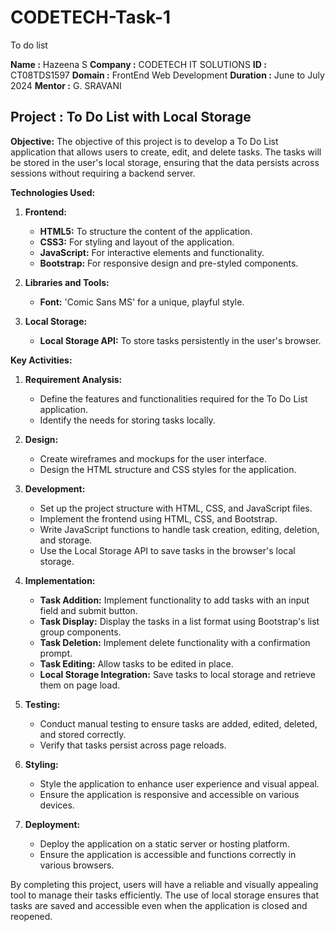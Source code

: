 # CODETECH-Task-1
To do list

**Name :** Hazeena S
**Company :** CODETECH  IT SOLUTIONS
**ID :** CT08TDS1597
**Domain :** FrontEnd  Web Development
**Duration :** June to July 2024
**Mentor :**  G. SRAVANI



## Project : To Do List with Local Storage

**Objective:**
The objective of this project is to develop a To Do List application that allows users to create, edit, and delete tasks. The tasks will be stored in the user's local storage, ensuring that the data persists across sessions without requiring a backend server.

**Technologies Used:**
1. **Frontend:**
   - **HTML5:** To structure the content of the application.
   - **CSS3:** For styling and layout of the application.
   - **JavaScript:** For interactive elements and functionality.
   - **Bootstrap:** For responsive design and pre-styled components.

2. **Libraries and Tools:**
   - **Font:** 'Comic Sans MS' for a unique, playful style.

3. **Local Storage:**
   - **Local Storage API:** To store tasks persistently in the user's browser.

**Key Activities:**
1. **Requirement Analysis:**
   - Define the features and functionalities required for the To Do List application.
   - Identify the needs for storing tasks locally.

2. **Design:**
   - Create wireframes and mockups for the user interface.
   - Design the HTML structure and CSS styles for the application.

3. **Development:**
   - Set up the project structure with HTML, CSS, and JavaScript files.
   - Implement the frontend using HTML, CSS, and Bootstrap.
   - Write JavaScript functions to handle task creation, editing, deletion, and storage.
   - Use the Local Storage API to save tasks in the browser's local storage.

4. **Implementation:**
   - **Task Addition:** Implement functionality to add tasks with an input field and submit button.
   - **Task Display:** Display the tasks in a list format using Bootstrap's list group components.
   - **Task Deletion:** Implement delete functionality with a confirmation prompt.
   - **Task Editing:** Allow tasks to be edited in place.
   - **Local Storage Integration:** Save tasks to local storage and retrieve them on page load.

5. **Testing:**
   - Conduct manual testing to ensure tasks are added, edited, deleted, and stored correctly.
   - Verify that tasks persist across page reloads.

6. **Styling:**
   - Style the application to enhance user experience and visual appeal.
   - Ensure the application is responsive and accessible on various devices.

7. **Deployment:**
   - Deploy the application on a static server or hosting platform.
   - Ensure the application is accessible and functions correctly in various browsers.

By completing this project, users will have a reliable and visually appealing tool to manage their tasks efficiently. The use of local storage ensures that tasks are saved and accessible even when the application is closed and reopened.
